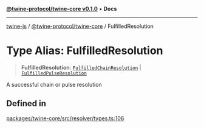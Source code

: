 [**@twine-protocol/twine-core v0.1.0**](../README.md) • **Docs**

***

[twine-js](../../../README.md) / [@twine-protocol/twine-core](../README.md) / FulfilledResolution

# Type Alias: FulfilledResolution

> **FulfilledResolution**: [`FulfilledChainResolution`](FulfilledChainResolution.md) \| [`FulfilledPulseResolution`](FulfilledPulseResolution.md)

A successful chain or pulse resolution

## Defined in

[packages/twine-core/src/resolver/types.ts:106](https://github.com/twine-protocol/twine-js/blob/bc5370ff2573a6e5e5c7a912acc672967ce4c5db/packages/twine-core/src/resolver/types.ts#L106)

